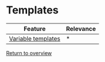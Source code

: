 # Templates

| Feature                                         | Relevance |
|-------------------------------------------------|-----------|
| [Variable templates](./3.1-variable-templates)  | *         | 

[Return to overview](../README.md)
